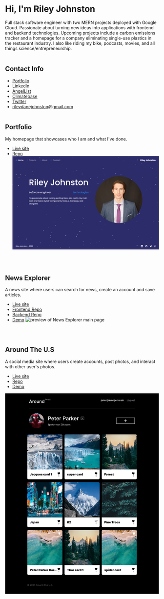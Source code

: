 # Hi, I'm Riley Johnston

Full stack software engineer with two MERN projects deployed with Google Cloud. Passionate about turning new ideas into applications with frontend and backend technologies. Upcoming projects include a carbon emissions tracker and a homepage for a company eliminating single-use plastics in the restaurant industry. I also like riding my bike, podcasts, movies, and all things science/entrepreneurship.
<br><br>

## Contact Info
* [Portfolio](https://rileydanejohnston.com/)
* [LinkedIn](https://www.linkedin.com/in/rileyjohnston/)
* [AngelList](https://angel.co/u/riley-johnston)
* [Climatebase](https://climatebase.org/profile/57414)
* [Twitter](https://twitter.com/RileyDJohnston)
* rileydanejohnston@gmail.com
<br><br>

## Portfolio
My homepage that showcases who I am and what I've done.
* [Live site](https://rileydanejohnston.com/)
* [Repo](https://github.com/rileydanejohnston/portfolio)
![preview of portfolio main page](./images/portfolio-main.png)

<br><br>

## News Explorer
A news site where users can search for news, create an account and save articles.
* [Live site](https://my-news-explorer.students.nomoreparties.sbs/)
* [Frontend Repo](https://github.com/rileydanejohnston/news-explorer-frontend)
* [Backend Repo](https://github.com/rileydanejohnston/news-explorer-backend)
* [Demo](https://www.loom.com/share/15c90be6c7cc4f018fda792be4a1f7b0?sharedAppSource=personal_library)
![preview of News Explorer main page](./images/newsExplorer-full-cropped.png)

<br><br>
## Around The U.S
A social media site where users create accounts, post photos, and interact with other user's photos.
* [Live site](https://around-the-us.students.nomoreparties.site/)
* [Repo](https://github.com/rileydanejohnston/react-around-api-full)
* [Demo](https://www.loom.com/share/d4e0d3b5ecb145a9a897f135fe692965)

![preview of Around The U.S. main page](./images/around-main-page.png)

<!--
**rileydanejohnston/rileydanejohnston** is a ✨ _special_ ✨ repository because its `README.md` (this file) appears on your GitHub profile.

Here are some ideas to get you started:

- 🔭 I’m currently working on ...
- 🌱 I’m currently learning ...
- 👯 I’m looking to collaborate on ...
- 🤔 I’m looking for help with ...
- 💬 Ask me about ...
- 📫 How to reach me: ...
- 😄 Pronouns: ...
- ⚡ Fun fact: ...
-->
